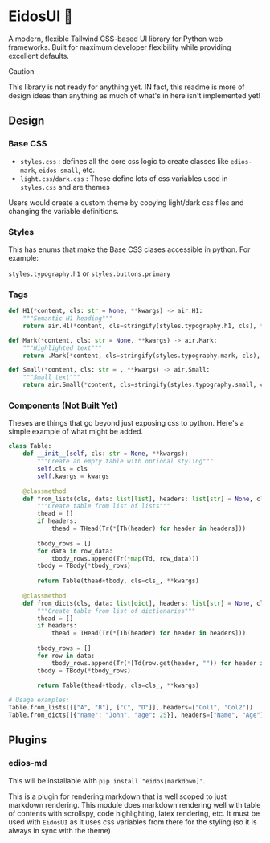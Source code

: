 # EidosUI 🎨

A modern, flexible Tailwind CSS-based UI library for Python web frameworks. Built for maximum developer flexibility while providing excellent defaults.

> [!CAUTION]
> This library is not ready for anything yet.  IN fact, this readme is more of design ideas than anything as much of what's in here isn't implemented yet!


## Design

### Base CSS

- `styles.css` : defines all the core css logic to create classes like `edios-mark`, `eidos-small`, etc.
- `light.css`/`dark.css` : These define lots of css variables used in `styles.css` and are themes

Users would create a custom theme by copying light/dark css files and changing the variable definitions.

### Styles

This has enums that make the Base CSS clases accessible in python.  For example:

`styles.typography.h1` or `styles.buttons.primary`

### Tags

```python
def H1(*content, cls: str = None, **kwargs) -> air.H1:
    """Semantic H1 heading"""
    return air.H1(*content, cls=stringify(styles.typography.h1, cls), **kwargs)

def Mark(*content, cls: str = None, **kwargs) -> air.Mark:
    """Highlighted text"""
    return .Mark(*content, cls=stringify(styles.typography.mark, cls), **kwargs)

def Small(*content, cls: str = , **kwargs) -> air.Small:
    """Small text"""
    return air.Small(*content, cls=stringify(styles.typography.small, cls), **kwargs) 
```

### Components (Not Built Yet)

Theses are things that go beyond just exposing css to python.  Here's a simple example of what might be added.

```python
class Table:
    def __init__(self, cls: str = None, **kwargs):
        """Create an empty table with optional styling"""
        self.cls = cls
        self.kwargs = kwargs
    
    @classmethod
    def from_lists(cls, data: list[list], headers: list[str] = None, cls_: str = None, **kwargs):
        """Create table from list of lists"""
        thead = []
        if headers:
            thead = THead(Tr(*[Th(header) for header in headers]))
        
        tbody_rows = []
        for data in row_data:
            tbody_rows.append(Tr(*map(Td, row_data)))
        tbody = TBody(*tbody_rows)
        
        return Table(thead+tbody, cls=cls_, **kwargs)
    
    @classmethod
    def from_dicts(cls, data: list[dict], headers: list[str] = None, cls_: str = None, **kwargs):
        """Create table from list of dictionaries"""
        thead = []
        if headers:
            thead = THead(Tr(*[Th(header) for header in headers]))
        
        tbody_rows = []
        for row in data:
            tbody_rows.append(Tr(*[Td(row.get(header, "")) for header in (headers or list(row.keys()))]))
        tbody = TBody(*tbody_rows)
        
        return Table(thead+tbody, cls=cls_, **kwargs)

# Usage examples:
Table.from_lists([["A", "B"], ["C", "D"]], headers=["Col1", "Col2"])
Table.from_dicts([{"name": "John", "age": 25}], headers=["Name", "Age"])
```

## Plugins

### edios-md

This will be installable with `pip install "eidos[markdown]"`. 

This is a plugin for rendering markdown that is well scoped to just markdown rendering.  This module does markdown rendering well with table of contents with scrollspy, code highlighting, latex rendering, etc.  It must be used with `EidosUI` as it uses css variables from there for the styling (so it is always in sync with the theme)

